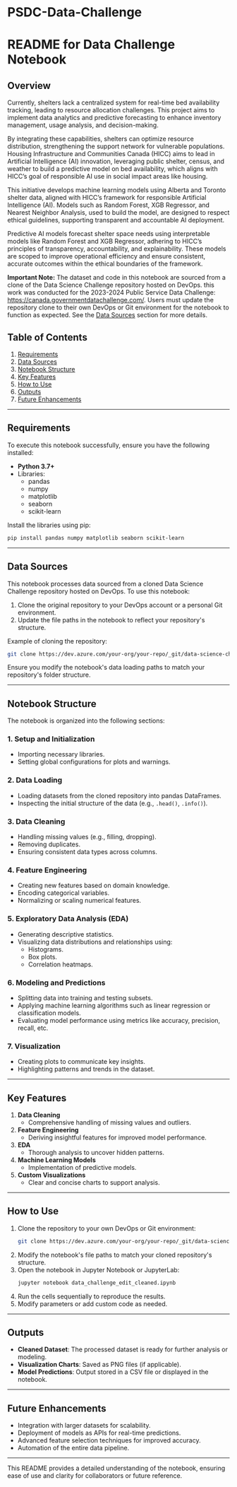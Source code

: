 # PSDC-Data-Challenge

# README for Data Challenge Notebook

## Overview
Currently, shelters lack a centralized system for real-time bed availability tracking, leading to resource allocation challenges. This project aims to implement data analytics and predictive forecasting to enhance inventory management, usage analysis, and decision-making.  

By integrating these capabilities, shelters can optimize resource distribution, strengthening the support network for vulnerable populations. Housing Infrastructure and Communities Canada (HICC) aims to lead in Artificial Intelligence (AI) innovation, leveraging public shelter, census, and weather to build a predictive model on bed availability, which aligns with HICC’s goal of responsible AI use in social impact areas like housing. 

This initiative develops machine learning models using Alberta and Toronto shelter data, aligned with HICC’s framework for responsible Artificial Intelligence (AI). Models such as Random Forest, XGB Regressor, and Nearest Neighbor Analysis, used to build the model, are designed to respect ethical guidelines, supporting transparent and accountable AI deployment.

Predictive AI models forecast shelter space needs using interpretable models like Random Forest and XGB Regressor, adhering to HICC’s principles of transparency, accountability, and explainability. These models are scoped to improve operational efficiency and ensure consistent, accurate outcomes within the ethical boundaries of the framework.

**Important Note:** The dataset and code in this notebook are sourced from a clone of the Data Science Challenge repository hosted on DevOps. this work was conducted for the 2023-2024 Public Service Data Challenge: https://canada.governmentdatachallenge.com/. Users must update the repository clone to their own DevOps or Git environment for the notebook to function as expected. See the [Data Sources](#data-sources) section for more details.

## Table of Contents
1. [Requirements](#requirements)
2. [Data Sources](#data-sources)
3. [Notebook Structure](#notebook-structure)
4. [Key Features](#key-features)
5. [How to Use](#how-to-use)
6. [Outputs](#outputs)
7. [Future Enhancements](#future-enhancements)

---

## Requirements
To execute this notebook successfully, ensure you have the following installed:

- **Python 3.7+**
- Libraries:
  - pandas
  - numpy
  - matplotlib
  - seaborn
  - scikit-learn

Install the libraries using pip:
```bash
pip install pandas numpy matplotlib seaborn scikit-learn
```

---

## Data Sources
This notebook processes data sourced from a cloned Data Science Challenge repository hosted on DevOps. To use this notebook:
1. Clone the original repository to your DevOps account or a personal Git environment.
2. Update the file paths in the notebook to reflect your repository's structure.

Example of cloning the repository:
```bash
git clone https://dev.azure.com/your-org/your-repo/_git/data-science-challenge
```

Ensure you modify the notebook's data loading paths to match your repository's folder structure.

---

## Notebook Structure
The notebook is organized into the following sections:

### 1. **Setup and Initialization**
- Importing necessary libraries.
- Setting global configurations for plots and warnings.

### 2. **Data Loading**
- Loading datasets from the cloned repository into pandas DataFrames.
- Inspecting the initial structure of the data (e.g., `.head()`, `.info()`).

### 3. **Data Cleaning**
- Handling missing values (e.g., filling, dropping).
- Removing duplicates.
- Ensuring consistent data types across columns.

### 4. **Feature Engineering**
- Creating new features based on domain knowledge.
- Encoding categorical variables.
- Normalizing or scaling numerical features.

### 5. **Exploratory Data Analysis (EDA)**
- Generating descriptive statistics.
- Visualizing data distributions and relationships using:
  - Histograms.
  - Box plots.
  - Correlation heatmaps.

### 6. **Modeling and Predictions**
- Splitting data into training and testing subsets.
- Applying machine learning algorithms such as linear regression or classification models.
- Evaluating model performance using metrics like accuracy, precision, recall, etc.

### 7. **Visualization**
- Creating plots to communicate key insights.
- Highlighting patterns and trends in the dataset.

---

## Key Features
1. **Data Cleaning**
   - Comprehensive handling of missing values and outliers.
2. **Feature Engineering**
   - Deriving insightful features for improved model performance.
3. **EDA**
   - Thorough analysis to uncover hidden patterns.
4. **Machine Learning Models**
   - Implementation of predictive models.
5. **Custom Visualizations**
   - Clear and concise charts to support analysis.

---

## How to Use
1. Clone the repository to your own DevOps or Git environment:
   ```bash
   git clone https://dev.azure.com/your-org/your-repo/_git/data-science-challenge
   ```
2. Modify the notebook's file paths to match your cloned repository's structure.
3. Open the notebook in Jupyter Notebook or JupyterLab:
   ```bash
   jupyter notebook data_challenge_edit_cleaned.ipynb
   ```
4. Run the cells sequentially to reproduce the results.
5. Modify parameters or add custom code as needed.

---

## Outputs
- **Cleaned Dataset**: The processed dataset is ready for further analysis or modeling.
- **Visualization Charts**: Saved as PNG files (if applicable).
- **Model Predictions**: Output stored in a CSV file or displayed in the notebook.

---

## Future Enhancements
- Integration with larger datasets for scalability.
- Deployment of models as APIs for real-time predictions.
- Advanced feature selection techniques for improved accuracy.
- Automation of the entire data pipeline.

---

This README provides a detailed understanding of the notebook, ensuring ease of use and clarity for collaborators or future reference.

